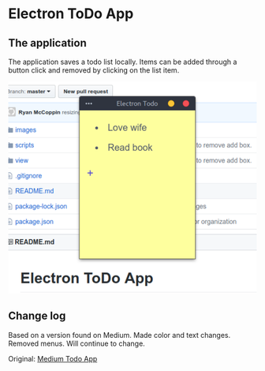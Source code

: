# Electron ToDo App

## The application
The application saves a todo list locally. Items can be added through a button click and removed by clicking on the list item.

![](https://github.com/rrmhearts/electron-todo-app/blob/master/images/todo_app.png)

## Change log
Based on a version found on Medium. Made color and text changes. Removed menus. Will continue to change.

Original: [Medium Todo App](https://codeburst.io/build-a-todo-app-with-electron-d6c61f58b55a)


